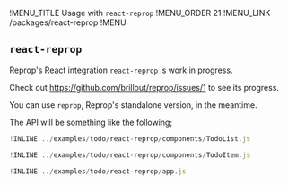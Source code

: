 !MENU_TITLE Usage with `react-reprop`
!MENU_ORDER 21
!MENU_LINK /packages/react-reprop
!MENU

## `react-reprop`

Reprop's React integration `react-reprop` is work in progress.

Check out https://github.com/brillout/reprop/issues/1 to see its progress.

You can use `reprop`, Reprop's standalone version, in the meantime.

The API will be something like the following;

~~~js
!INLINE ../examples/todo/react-reprop/components/TodoList.js
~~~

~~~js
!INLINE ../examples/todo/react-reprop/components/TodoItem.js
~~~

~~~js
!INLINE ../examples/todo/react-reprop/app.js
~~~

